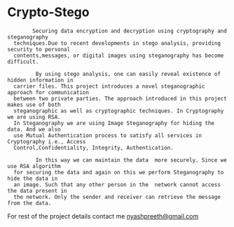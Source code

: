 # Crypto-Stego
 
            Securing data encryption and decryption using cryptography and steganography
      techniques.Due to recent developments in stego analysis, providing security to personal
      contents,messages, or digital images using steganography has become difficult. 

             By using stego analysis, one can easily reveal existence of hidden information in 
      carrier files. This project introduces a novel steganographic approach for communication
      between two private parties. The approach introduced in this project makes use of both
      steganographic as well as cryptographic techniques. In Cryptography we are using RSA.
      In Steganography we are using Image Steganography for hiding the data. And we also 
      use Mutual Authentication process to satisfy all services in Cryptography i.e., Access
      Control,Confidentiality, Integrity, Authentication. 

             In this way we can maintain the data  more securely. Since we use RSA algorithm 
      for securing the data and again on this we perform Steganography to hide the data in 
      an image. Such that any other person in the  network cannot access the data present in 
      the network. Only the sender and receiver can retrieve the message from the data. 

For rest of the project details contact me  nyashpreeth@gmail.com
